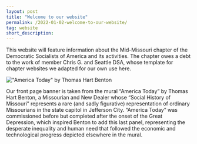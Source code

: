 ```yaml
---
layout: post 
title: "Welcome to our website"
permalink: /2022-01-02-welcome-to-our-website/
tag: website
short_description:
---
```


This website will feature information about the Mid-Missouri chapter of the Democratic Socialists of America and its activities. The chapter owes a debt to the work of member Chris G. and Seattle DSA, whose template for chapter websites we adapted for our own use here.

!["America Today" by Thomas Hart Benton](/assests/images/cropped-Benton_hands.jpg)

Our front page banner is taken from the mural “America Today” by Thomas Hart Benton, a Missourian and New Dealer whose “Social History of Missouri” represents a rare (and sadly figurative) representation of ordinary Missourians in the state capitol in Jefferson City. “America Today” was commissioned before but completed after the onset of the Great Depression, which inspired Benton to add this last panel, representing the desperate inequality and human need that followed the economic and technological progress depicted elsewhere in the mural.

